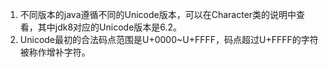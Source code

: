 1. 不同版本的java遵循不同的Unicode版本，可以在Character类的说明中查看，其中jdk8对应的Unicode版本是6.2。
2. Unicode最初的合法码点范围是U+0000~U+FFFF，码点超过U+FFFF的字符被称作增补字符。